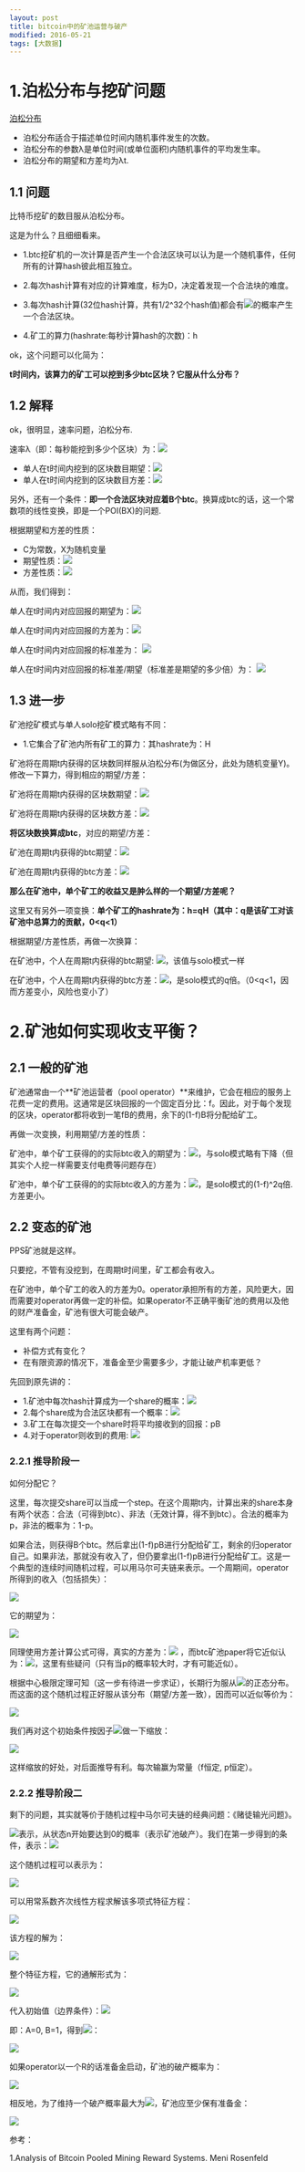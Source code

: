 ```yaml
---
layout: post
title: bitcoin中的矿池运营与破产 
modified: 2016-05-21
tags: [大数据]
---
```


# 1.泊松分布与挖矿问题


[泊松分布](http://baike.baidu.com/link?url=G_p2pcziH7dsjuum83USwOumJgO7TK41ZxuGTdI03jLF_Ugd4Q5KkpITcTSAeIuMao5royrH86GBvJS8DKh0RK)

- 泊松分布适合于描述单位时间内随机事件发生的次数。
- 泊松分布的参数λ是单位时间(或单位面积)内随机事件的平均发生率。
- 泊松分布的期望和方差均为λt.

## 1.1 问题

比特币挖矿的数目服从泊松分布。

这是为什么？且细细看来。

- 1.btc挖矿机的一次计算是否产生一个合法区块可以认为是一个随机事件，任何所有的计算hash彼此相互独立。

- 2.每次hash计算有对应的计算难度，标为D，决定着发现一个合法块的难度。

- 3.每次hash计算(32位hash计算，共有1/2^32个hash值)都会有<img src="http://www.forkosh.com/mathtex.cgi?\frac{1}{2^{32}D}">的概率产生一个合法区块。

- 4.矿工的算力(hashrate:每秒计算hash的次数)：h

ok，这个问题可以化简为：

**t时间内，该算力的矿工可以挖到多少btc区块？它服从什么分布？**

## 1.2 解释

ok，很明显，速率问题，泊松分布. 

速率λ（即：每秒能挖到多少个区块）为：<img src="http://www.forkosh.com/mathtex.cgi?\lambda=\frac{h}{2^{32}D}">

- 单人在t时间内挖到的区块数目期望：<img src="http://www.forkosh.com/mathtex.cgi?E(X)=\lambda t=\frac{ht}{2^{32}D}">
- 单人在t时间内挖到的区块数目方差：<img src="http://www.forkosh.com/mathtex.cgi?D(X)=\lambda t=\frac{ht}{2^{32}D}">

另外，还有一个条件：**即一个合法区块对应着B个btc**。换算成btc的话，这一个常数项的线性变换，即是一个POI(BX)的问题.

根据期望和方差的性质：

- C为常数，X为随机变量
- 期望性质：<img src="http://www.forkosh.com/mathtex.cgi?E(CX)=CE(X)">
- 方差性质：<img src="http://www.forkosh.com/mathtex.cgi?D(CX)=C^{2}D(X), D(X+C)=D(X)">


从而，我们得到：

单人在t时间内对应回报的期望为：<img src="http://www.forkosh.com/mathtex.cgi?E(BX)=BE(X)=\frac{htB}{2^{32}D}">

单人在t时间内对应回报的方差为：<img src="http://www.forkosh.com/mathtex.cgi?D(BX)=B^{2}D(X)=\frac{htB^{2}}{2^{32}D}">

单人在t时间内对应回报的标准差为：
<img src="http://www.forkosh.com/mathtex.cgi? \sigma(BX)=\sqrt{D(BX)}=\sqrt{\frac{htB^{2}}{2^{32}D}">

单人在t时间内对应回报的标准差/期望（标准差是期望的多少倍）为：
<img src="http://www.forkosh.com/mathtex.cgi? \frac{\sigma(BX)}{E(BX)}=\sqrt{\frac{2^{32}D}{ht}}">

## 1.3 进一步

矿池挖矿模式与单人solo挖矿模式略有不同：

- 1.它集合了矿池内所有矿工的算力：其hashrate为：H

矿池将在周期t内获得的区块数同样服从泊松分布(为做区分，此处为随机变量Y)。修改一下算力，得到相应的期望/方差：

矿池将在周期t内获得的区块数期望：<img src="http://www.forkosh.com/mathtex.cgi?E(Y)=\frac{Ht}{2^{32}D}">

矿池将在周期t内获得的区块数方差：<img src="http://www.forkosh.com/mathtex.cgi?D(Y)=\frac{Ht}{2^{32}D}">

**将区块数换算成btc**，对应的期望/方差：

矿池在周期t内获得的btc期望：<img src="http://www.forkosh.com/mathtex.cgi?E(BY)=\frac{HtB}{2^{32}D}">

矿池在周期t内获得的btc方差：<img src="http://www.forkosh.com/mathtex.cgi?D(BY)=B^2D(Y)=\frac{HtB^2}{2^{32}D}">

**那么在矿池中，单个矿工的收益又是肿么样的一个期望/方差呢？**

这里又有另外一项变换：**单个矿工的hashrate为：h=qH（其中：q是该矿工对该矿池中总算力的贡献，0<q<1）**

根据期望/方差性质，再做一次换算：

在矿池中，个人在周期t内获得的btc期望: <img src="http://www.forkosh.com/mathtex.cgi?E(X)=E(qBY)=qE(BY)=\frac{qHtB}{2^{32}D}=\frac{htB}{2^{32}D}">，该值与solo模式一样

在矿池中，个人在周期t内获得的btc方差：<img src="http://www.forkosh.com/mathtex.cgi?D(X)=D(qBY)=q^{2}D(BY)=\frac{q^{2}HtB^2}{2^{32}D}=\frac{qhtB^2}{2^{32}D}">，是solo模式的q倍。（0<q<1，因而方差变小，风险也变小了）

# 2.矿池如何实现收支平衡？

## 2.1 一般的矿池

矿池通常由一个**矿池运营者（pool operator）**来维护，它会在相应的服务上花费一定的费用。这通常是区块回报的一个固定百分比：f。因此，对于每个发现的区块，operator都将收到一笔fB的费用，余下的(1-f)B将分配给矿工。

再做一次变换，利用期望/方差的性质：

矿池中，单个矿工获得的的实际btc收入的期望为：<img src="http://www.forkosh.com/mathtex.cgi?E(X)=E((1-f)qBY)=(1-f)E(qBY)=\frac{(1-f)htB}{2^{32}D}">，与solo模式略有下降（但其实个人挖一样需要支付电费等问题存在）

矿池中，单个矿工获得的的实际btc收入的方差为：<img src="http://www.forkosh.com/mathtex.cgi?D(X)=D((1-f)qBY)=(1-f)^{2}D(qBY)=(1-f)^{2}q\frac{htB^2}{2^{32}D}">，是solo模式的(1-f)^2q倍. 方差更小。

## 2.2 变态的矿池

PPS矿池就是这样。

只要挖，不管有没挖到，在周期t时间里，矿工都会有收入。

在矿池中，单个矿工的收入的方差为0。operator承担所有的方差，风险更大，因而需要对operator再做一定的补偿。如果operator不正确平衡矿池的费用以及他的财产准备金，矿池有很大可能会破产。

这里有两个问题：
 
- 补偿方式有变化？
- 在有限资源的情况下，准备金至少需要多少，才能让破产机率更低？

先回到原先讲的：

- 1.矿池中每次hash计算成为一个share的概率：<img src="http://www.forkosh.com/mathtex.cgi?\frac{1}{2^{32}}">
- 2.每个share成为合法区块都有一个概率：<img src="http://www.forkosh.com/mathtex.cgi?p=\frac{1}{D}">
- 3.矿工在每次提交一个share时将平均接收到的回报：pB
- 4.对于operator则收到的费用: <img src="http://www.forkosh.com/mathtex.cgi?(1-f)pB">

### 2.2.1 推导阶段一

如何分配它？

这里，每次提交share可以当成一个step。在这个周期t内，计算出来的share本身有两个状态：合法（可得到btc）、非法（无效计算，得不到btc）。合法的概率为p，非法的概率为：1-p。

如果合法，则获得B个btc。然后拿出(1-f)pB进行分配给矿工，剩余的归operator自己。如果非法，那就没有收入了，但仍要拿出(1-f)pB进行分配给矿工。这是一个典型的连续时间随机过程，可以用马尔可夫链来表示。一个周期间，operator所得到的收入（包括损失）：

<img src="http://www.forkosh.com/mathtex.cgi? X_{t+1}-X_{t}=\{ \begin{aligned} &-(1-f)pB+B & w.p. & & p \\ &-(1-f)pB & w.p. & & 1-p \end{aligned}">

它的期望为：

<img src="http://www.forkosh.com/mathtex.cgi?\begin{aligned} E & = (-(1-f)pB+B)*p + (-(1-f)pB)*(1-p) \\ & = -p(1-f)pB+pB + (p-1)(1-f)pB \\ & = -(1-f)pB + pB \\ & = fpB\end{aligned}">

同理使用方差计算公式可得，真实的方差为：<img src="http://www.forkosh.com/mathtex.cgi?p(1-p)B^{2}"> ，而btc矿池paper将它近似认为：<img src="http://www.forkosh.com/mathtex.cgi?pB^{2}">，这里有些疑问（只有当p的概率较大时，才有可能近似）。

根据中心极限定理可知（这一步有待进一步求证），长期行为服从<img src="http://www.forkosh.com/mathtex.cgi?(fpB, p(1-p)B^{2})">的正态分布。而这面的这个随机过程正好服从该分布（期望/方差一致），因而可以近似等价为：

<img src="http://www.forkosh.com/mathtex.cgi? X_{t+1}-X_{t}=\{ \begin{aligned} &+\sqrt{p}B & w.p. & & (1+f\sqrt{p})/2 \\ &-\sqrt{p}B & w.p. & & (1-f\sqrt{p})/2 \end{aligned}">

我们再对这个初始条件按因子<img src="http://www.forkosh.com/mathtex.cgi?\sqrt{p}/B">做一下缩放：

<img src="http://www.forkosh.com/mathtex.cgi? X_{t+1}-X_{t}=\{ \begin{aligned} &+1 & w.p. & & (1+f\sqrt{p})/2 \\ &-1 & w.p. & & (1-f\sqrt{p})/2\end{aligned}">

这样缩放的好处，对后面推导有利。每次输赢为常量（f恒定, p恒定）。

### 2.2.2 推导阶段二

剩下的问题，其实就等价于随机过程中马尔可夫链的经典问题：《赌徒输光问题》。

<img src="http://www.forkosh.com/mathtex.cgi?a_n">表示，从状态n开始要达到0的概率（表示矿池破产）。我们在第一步得到的条件，表示：<img src="http://www.forkosh.com/mathtex.cgi?q=(1+f\sqrt{p})/2">

这个随机过程可以表示为：

<img src="http://www.forkosh.com/mathtex.cgi?a_n=qa_{n+1}+(1-q)a_{n-1}">

可以用常系数齐次线性方程求解该多项式特征方程：

<img src="http://www.forkosh.com/mathtex.cgi?q\lambda^{2}-\lambda+(1-q)">

该方程的解为：

<img src="http://www.forkosh.com/mathtex.cgi?1, \frac{1-q}{q}">

整个特征方程，它的通解形式为：

<img src="http://www.forkosh.com/mathtex.cgi?a_n=A+B((1-q)/q)^{n}">

代入初始值（边界条件）：<img src="http://www.forkosh.com/mathtex.cgi?a_0=1,a_{\infty}=0">

即：A=0, B=1，得到<img src="http://www.forkosh.com/mathtex.cgi?a_n">：

<img src="http://www.forkosh.com/mathtex.cgi?a_n=(\frac{1-q}{q})^{n}=(\frac{1-f\sqrt{p}}{1+f\sqrt{p}})^{n} \approx exp(-2fn\sqrt{p})">

如果operator以一个R的话准备金启动，矿池的破产概率为：

<img src="http://www.forkosh.com/mathtex.cgi?\delta=a_{R/(\sqrt{p}B)} \approx exp(\frac{-2fR\sqrt{p}}{\sqrt{p}B}) = exp(\frac{-2fR}{B})">

相反地，为了维持一个破产概率最大为<img src="http://www.forkosh.com/mathtex.cgi?\delta">，矿池应至少保有准备金：

<img src="http://www.forkosh.com/mathtex.cgi?R=\frac{Bln(\frac{1}{\delta})}{2f}">

参考：

1.Analysis of Bitcoin Pooled Mining Reward Systems. Meni Rosenfeld

